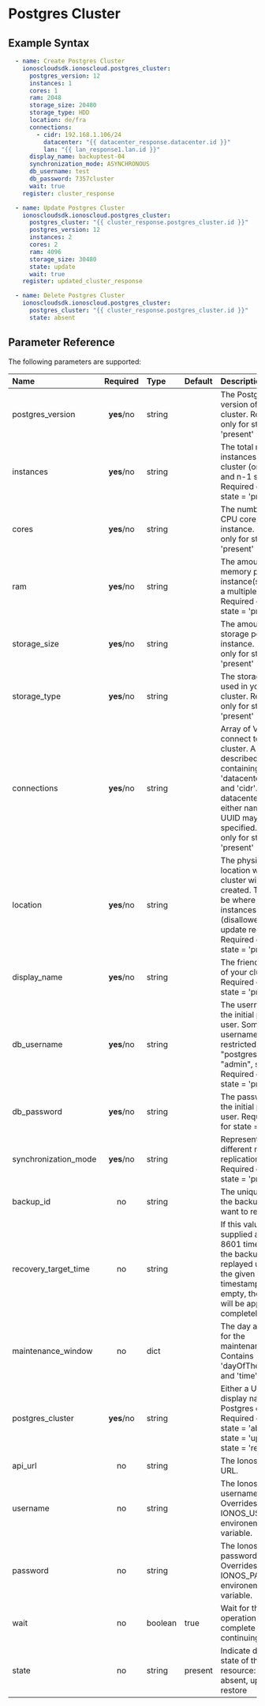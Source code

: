 # Postgres Cluster

## Example Syntax

```yaml
  - name: Create Postgres Cluster
    ionoscloudsdk.ionoscloud.postgres_cluster:
      postgres_version: 12
      instances: 1
      cores: 1
      ram: 2048
      storage_size: 20480
      storage_type: HDD
      location: de/fra
      connections:
        - cidr: 192.168.1.106/24
          datacenter: "{{ datacenter_response.datacenter.id }}"
          lan: "{{ lan_response1.lan.id }}"
      display_name: backuptest-04
      synchronization_mode: ASYNCHRONOUS
      db_username: test
      db_password: 7357cluster
      wait: true
    register: cluster_response

  - name: Update Postgres Cluster
    ionoscloudsdk.ionoscloud.postgres_cluster:
      postgres_cluster: "{{ cluster_response.postgres_cluster.id }}"
      postgres_version: 12
      instances: 2
      cores: 2
      ram: 4096
      storage_size: 30480
      state: update
      wait: true
    register: updated_cluster_response

  - name: Delete Postgres Cluster
    ionoscloudsdk.ionoscloud.postgres_cluster:
      postgres_cluster: "{{ cluster_response.postgres_cluster.id }}"
      state: absent
```

## Parameter Reference

The following parameters are supported:

| Name | Required | Type | Default | Description |
| :--- | :---: | :--- | :--- | :--- |
| postgres_version | **yes**/no | string |  | The PostgreSQL version of your cluster. Required only for state = 'present' |
| instances | **yes**/no | string |  | The total number of instances in the cluster (one master and n-1 standbys). Required only for state = 'present' |
| cores | **yes**/no | string |  | The number of CPU cores per instance. Required only for state = 'present' |
| ram | **yes**/no | string |  | The amount of memory per instance(should be a multiple of 1024). Required only for state = 'present' |
| storage_size | **yes**/no | string |  | The amount of storage per instance. Required only for state = 'present' |
| storage_type | **yes**/no | string |  | The storage type used in your cluster. Required only for state = 'present' |
| connections | **yes**/no | string |  | Array of VDCs to connect to your cluster. A VDC is described as a dict containing 'datacenter', 'lan' and 'cidr'. For datacenter and lan either name or UUID may be specified. Required only for state = 'present' |
| location | **yes**/no | string |  | The physical location where the cluster will be created. This will be where all of your instances live. (disallowed in update requests). Required only for state = 'present' |
| display_name | **yes**/no | string |  | The friendly name of your cluster. Required only for state = 'present' |
| db_username | **yes**/no | string |  | The username for the initial postgres user. Some system usernames are restricted (e.g. "postgres", "admin", standby"). Required only for state = 'present' |
| db_password | **yes**/no | string |  | The password for the initial postgres user. Required only for state = 'present' |
| synchronization_mode | **yes**/no | string |  | Represents different modes of replication. Required only for state = 'present' |
| backup_id | no | string |  | The unique ID of the backup you want to restore. |
| recovery_target_time | no | string |  | If this value is supplied as ISO 8601 timestamp, the backup will be replayed up until the given timestamp. If empty, the backup will be applied completely. |
| maintenance\_window | no | dict |  | The day and time for the maintenance. Contains 'dayOfTheWeek' and 'time'. |
| postgres_cluster | **yes**/no | string |  | Either a UUID or a display name of the Postgres cluster. Required only for state = 'absent', state = 'update' or state = 'restore' |
| api\_url | no | string |  | The Ionos API base URL. |
| username | no | string |  | The Ionos username. Overrides the IONOS\_USERNAME environement variable. |
| password | no | string |  | The Ionos password. Overrides the IONOS\_PASSWORD environement variable. |
| wait | no | boolean | true | Wait for the operation to complete before continuing. |
| state | no | string | present | Indicate desired state of the resource: **present**, absent, update or restore |

